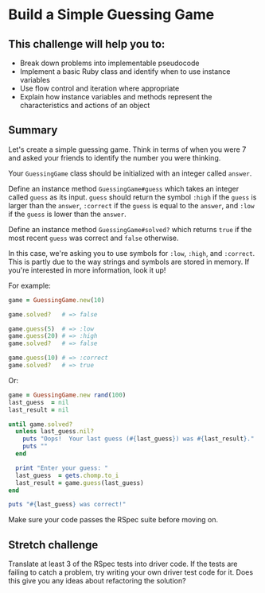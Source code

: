 
# Build a Simple Guessing Game

## This challenge will help you to:
- Break down problems into implementable pseudocode
- Implement a basic Ruby class and identify when to use instance variables
- Use flow control and iteration where appropriate
- Explain how instance variables and methods represent the characteristics and actions of an object

## Summary

Let's create a simple guessing game. Think in terms of when you were 7 and asked your friends to identify the number you were thinking.

Your `GuessingGame` class should be initialized with an integer called `answer`.

Define an instance method `GuessingGame#guess` which takes an integer called `guess` as its input. `guess` should return the symbol `:high` if the `guess` is larger than the `answer`, `:correct` if the `guess` is equal to the `answer`, and `:low` if the `guess` is lower than the `answer`.

Define an instance method `GuessingGame#solved?` which returns `true` if the most recent `guess` was correct and `false` otherwise.

In this case, we're asking you to use symbols for `:low`, `:high`, and `:correct`. This is partly due to the way strings and symbols are stored in memory. If you're interested in more information, look it up!

For example:

```ruby
game = GuessingGame.new(10)

game.solved?   # => false

game.guess(5)  # => :low
game.guess(20) # => :high
game.solved?   # => false

game.guess(10) # => :correct
game.solved?   # => true
```

Or:

```ruby
game = GuessingGame.new rand(100)
last_guess  = nil
last_result = nil

until game.solved?
  unless last_guess.nil?
    puts "Oops!  Your last guess (#{last_guess}) was #{last_result}."
    puts ""
  end

  print "Enter your guess: "
  last_guess  = gets.chomp.to_i
  last_result = game.guess(last_guess)
end

puts "#{last_guess} was correct!"
```

Make sure your code passes the RSpec suite before moving on.

## Stretch challenge

Translate at least 3 of the RSpec tests into driver code. If the tests are failing to catch a problem, try writing your own driver test code for it. Does this give you any ideas about refactoring the solution?
